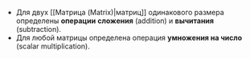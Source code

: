 - Для двух [[Матрица (Matrix)|матриц]] одинакового размера определены **операции** **сложения** (addition) и **вычитания** (subtraction).
- Для любой матрицы определена операция **умножения на число** (scalar multiplication).